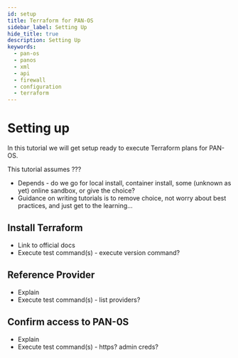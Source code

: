 ```yaml
---
id: setup
title: Terraform for PAN-OS
sidebar_label: Setting Up
hide_title: true
description: Setting Up
keywords:
  - pan-os
  - panos
  - xml
  - api
  - firewall
  - configuration
  - terraform
---
```


# Setting up

In this tutorial we will get setup ready to execute Terraform plans for PAN-OS.

This tutorial assumes ???

- Depends - do we go for local install, container install, some (unknown as yet) online sandbox, or give the choice?
- Guidance on writing tutorials is to remove choice, not worry about best practices, and just get to the learning...

## Install Terraform

- Link to official docs
- Execute test command(s) - execute version command?

## Reference Provider

- Explain
- Execute test command(s) - list providers?

## Confirm access to PAN-0S

- Explain
- Execute test command(s) - https? admin creds?

